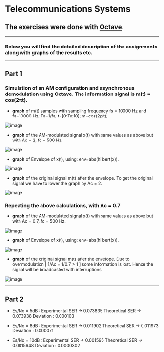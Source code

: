 # Telecommunications Systems

## The exercises were done with [Octave](https://octave.org/).

---

### Below you will find the detailed description of the assignments along with graphs of the results etc.

---

## Part 1

### Simulation of an AM configuration and asynchronous demodulation using Octave. The information signal is m(t) = cos(2πt).

- **graph** of m(t) samples with sampling frequency fs = 10000 Hz and fs=10000 Hz; Ts=1/fs; t=[0:Ts:10]; m=cos(2*pi*t);

![image](https://user-images.githubusercontent.com/91612373/206241624-1b9f6954-42f4-4312-9cae-5929e4690611.png)

- **graph** of the AM-modulated signal x(t) with same values as above but with Ac = 2, fc = 500 Hz.

![image](https://user-images.githubusercontent.com/91612373/206727673-9827c11c-8939-496f-b302-2ea003d3767f.png)

- **graph** of Εnvelope of x(t), using: env=abs(hilbert(x)).

![image](https://user-images.githubusercontent.com/91612373/206727955-c2c75540-1394-43b8-9f8b-d007757574cf.png)

- **graph** of the original signal m(t) after the envelope. To get the original signal we have to lower the graph by Ac = 2.

![image](https://user-images.githubusercontent.com/91612373/206728311-37765e0b-0451-41da-afe7-d14356baccfc.png)

### Repeating the above calculations, with Ac = 0.7

- **graph** of the AM-modulated signal x(t) with same values as above but with Ac = 0.7, fc = 500 Hz.

![image](https://user-images.githubusercontent.com/91612373/206729512-d60d7488-683e-4d73-94ae-e7d01f9397ec.png)

- **graph** of Εnvelope of x(t), using: env=abs(hilbert(x)).

![image](https://user-images.githubusercontent.com/91612373/206729408-041a40a0-a2cf-4681-bcf4-1b19fdf30d89.png)

- **graph** of the original signal m(t) after the envelope. Due to overmodulation [ 1/Ac = 1/0.7 > 1 ] some information is lost. Hence the signal will be broadcasted with interruptions.

![image](https://user-images.githubusercontent.com/91612373/206729589-14f6a505-04c9-4347-b9a5-1ee7de83d579.png)

---

## Part 2

- Es/No = 5dB :
Experimental SER → 0.073835
Theoretical SER → 0.073938
Deviation : 0.000103

- Es/No = 8dB :
Experimental SER → 0.011902
Theoretical SER → 0.011973
Deviation : 0.000071

- Es/No = 10dB :
Experimental SER → 0.001595
Theoretical SER → 0.0015648
Deviation : 0.0000302
